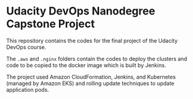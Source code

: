 # Udacity DevOps Nanodegree Capstone Project

This repository contains the codes for the final project of the Udacity DevOps course.

The ``.aws`` and ``.nginx`` folders contain the codes to deploy the clusters and code to be copied to the docker image which is built by Jenkins.

The project used Amazon CloudFormation, Jenkins, and Kubernetes (managed by Amazon EKS) and rolling update techniques to update application pods.
